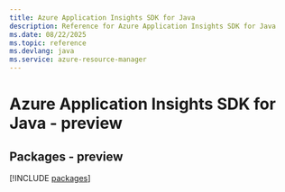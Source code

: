 ```yaml
---
title: Azure Application Insights SDK for Java
description: Reference for Azure Application Insights SDK for Java
ms.date: 08/22/2025
ms.topic: reference
ms.devlang: java
ms.service: azure-resource-manager
---
```

# Azure Application Insights SDK for Java - preview
## Packages - preview
[!INCLUDE [packages](application-insights-index.md)]
